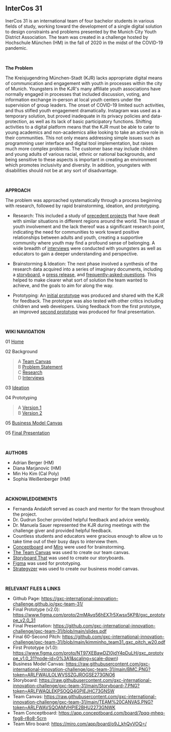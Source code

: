 ## InterCos 31

InerCos 31 is an international team of four bachelor students in various fields of study, working toward the development of a single digital solution to design constraints and problems presented by the Munich City Youth District Association. The team was created in a challenge hosted by Hochschule München (HM) in the fall of 2020 in the midst of the COVID-19 pandemic.

<br/>

**The Problem**

The Kreisjugendring München-Stadt (KJR) lacks appropriate digital means of communication and engagement with youth in processes within the city of Munich. Youngsters in the KJR's many affiliate youth associations have normally engaged in processes that included discussion, voting, and information exchange in-person at local youth centers under the supervision of group leaders. The onset of COVID-19 limited such activities, and thus stifled youth engagement dramatically. Instagram was used as a temporary solution, but proved inadequate in its privacy policies and data-protection, as well as its lack of basic participatory functions. Shifting activities to a digital platform means that the KJR must be able to cater to young academics and non-academics alike looking to take an active role in their communities. This not only means addressing simple issues such as programming user interface and digital tool implementation, but raises much more complex problems. The customer base may include children and young adults of various racial, ethnic or national backgrounds, and being sensitive to these aspects is important in creating an environment which promotes inclusivity and diversity. In addition, youngsters with disabilities should not be at any sort of disadvantage.

<br/>

**APPROACH**

The problem was approached systematically through a process beginning with research, followed by rapid brainstorming, ideation, and prototyping.

- Research: This included a study of [precedent projects](https://github.com/gxc-international-innovation-challenge/gxc-team-31/wiki/Research) that have dealt with similar situations in different regions around the world. The issue of youth involvement and the lack thereof was a significant research point, indicating the need for communities to work toward positive relationships between adults and youth, creating a supportive community where youth may find a profound sense of belonging. A wide breadth of [interviews](https://github.com/gxc-international-innovation-challenge/gxc-team-31/wiki/Stakeholder-Interviews) were conducted with youngsters as well as educators to gain a deeper understanding and perspective.

- Brainstorming & Ideation: The next phase involved a synthesis of the research data acquired into a series of imaginary documents, including a [storyboard](https://github.com/gxc-international-innovation-challenge/gxc-team-31/blob/main/Storyboard-7.PNG), a [press release](https://github.com/gxc-international-innovation-challenge/gxc-team-31/wiki/Assignment-Ideation), and [frequently-asked-questions](https://github.com/gxc-international-innovation-challenge/gxc-team-31/wiki/Assignment-Ideation). This helped to make clearer what sort of solution the team wanted to achieve, and the goals to aim for along the way.

- Prototyping: An [initial prototype](https://www.figma.com/proto/NT97XEBawDZI0jdY4pDuLH/gxc_prototype_v1.0_31?node-id=0%3A1&scaling=scale-down) was produced and shared with the KJR for feedback. The prototype was also tested with other critics including children and web developers. Using feedback from the first prototype, an improved [second prototype](https://www.figma.com/proto/2mMAvq56hEX7r5Xwsx5KP8/gxc_prototype_v2.0_31?node-id=0%3A1&scaling=scale-down) was produced for final presentation.

<br/>

**WIKI NAVIGATION**

01 [Home](https://github.com/gxc-international-innovation-challenge/gxc-team-31/wiki)

02 Background 
> A [Team Canvas](https://github.com/gxc-international-innovation-challenge/gxc-team-31/wiki/Team-Canvas)
<br /> B [Problem Statement](https://github.com/gxc-international-innovation-challenge/gxc-team-31/wiki/Problem-Statement)
<br /> C [Research](https://github.com/gxc-international-innovation-challenge/gxc-team-31/wiki/Research)
<br /> D [Interviews](https://github.com/gxc-international-innovation-challenge/gxc-team-31/wiki/Stakeholder-Interviews)

03 [Ideation](https://github.com/gxc-international-innovation-challenge/gxc-team-31/wiki/Assignment-Ideation)

04 Prototyping
> A [Version 1](https://github.com/gxc-international-innovation-challenge/gxc-team-31/wiki/Prototyping-a-solution:--Sprint-1)
<br /> B [Version 2](https://github.com/gxc-international-innovation-challenge/gxc-team-31/wiki/Prototyping-a-solution:--Sprint-2)

05 [Business Model Canvas](https://github.com/gxc-international-innovation-challenge/gxc-team-31/wiki/Business-Model-Canvas)

05 [Final Presentation](https://github.com/gxc-international-innovation-challenge/gxc-team-31/wiki/Final-Presentation)

<br/>

**AUTHORS**

 - Adrian Berger (HM)
 - Diana Marjanovic (HM)
 - Min Ho Kim (Cal Poly)
 - Sophia Weißenberger (HM)

<br/>

**ACKNOWLEDGEMENTS**

 - Fernanda Andaloft served as coach and mentor for the team throughout the project.
 - Dr. Gudrun Socher provided helpful feedback and advice weekly.
 - Dr. Manuela Sauer represented the KJR during meetings with the challenge giver and provided helpful feedback.
 - Countless students and educators were gracious enough to allow us to take time out of their busy days to interview them.
 - [Conceptboard](https://conceptboard.com/) and [Miro](https://miro.com/) were used for brainstorming.
 - [The Team Canvas](theteamcanvas.com) was used to create our team canvas.
 - [Storyboard That](https://www.storyboardthat.com/) was used to create our storyboards.
 - [Figma](figma.com) was used for prototyping.
 - [Strategyzer](strategyzer.com) was used to create our business model canvas.
 
 <br/>
 
 **RELEVANT FILES & LINKS**
 
 - Github Page: https://gxc-international-innovation-challenge.github.io/gxc-team-31/
 - Final Prototype (v2.0): https://www.figma.com/proto/2mMAvq56hEX7r5Xwsx5KP8/gxc_prototype_v2.0_31
 - Final Presentation: https://github.com/gxc-international-innovation-challenge/gxc-team-31/blob/main/slides.pdf
 - Final 60-Second Pitch: https://github.com/gxc-international-innovation-challenge/gxc-team-31/blob/main/kimminho_team31_gxc_pitch_w20.pdf
 - First Prototype (v1.0): https://www.figma.com/proto/NT97XEBawDZI0jdY4pDuLH/gxc_prototype_v1.0_31?node-id=0%3A1&scaling=scale-down)
 - Business Model Canvas: https://raw.githubusercontent.com/gxc-international-innovation-challenge/gxc-team-31/main/BMC.PNG?token=ARLFWAULOLWVSSZGJROGSE273GNO6
 - Storyboard: https://raw.githubusercontent.com/gxc-international-innovation-challenge/gxc-team-31/main/Storyboard-7.PNG?token=ARLFWAQLEKPSOQQ4GPIEJHC73GNSW
 - Team Canvas: https://raw.githubusercontent.com/gxc-international-innovation-challenge/gxc-team-31/main/TEAM%20CANVAS.PNG?token=ARLFWAVSQOAMVHPIE2BHU2273GNWK
 - Team Conceptboard: https://app.conceptboard.com/board/7pqq-mheq-fpg8-r8o8-5crn
 - Team Miro board: https://miro.com/app/board/o9J_khQyVOQ=/
